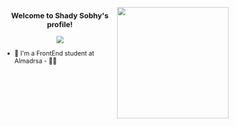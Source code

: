 <img
  width="250"
  align="right"
  src="https://c.tenor.com/_DOBjnGspYAAAAAM/code-coding.gif"
/>

<h3 align="center">
  Welcome to Shady Sobhy's profile!

</h3>

<!-- Typing SVG by DenverCoder1 - https://github.com/DenverCoder1/readme-typing-svg -->
<p align="center">
  <a href="https://github.com/DenverCoder1/readme-typing-svg"
    ><img
      src="https://readme-typing-svg.herokuapp.com/?lines=Full-stack%20web%20developer;Always%20learning%20new%20things&font=Fira%20Code&center=true&width=440&height=45&color=f75c7e&vCenter=true&size=22"
  /></a>
</p>

- 🏢 I'm a FrontEnd student at Almadrsa - 👨‍💻 

